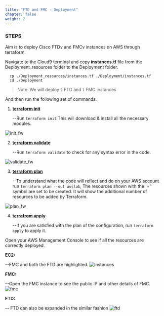 ```yaml
---
title: "FTD and FMC - Deployment"
chapter: false
weight: 2
---
```


### STEPS
Aim is to deploy Cisco FTDv and FMCv instances on AWS through terraform. 

Navigate to the Cloud9 terminal and copy **instances.tf** file from the Deployment_resources folder to the Deployment folder.

```
  cp ./Deployment_resources/instances.tf ./Deployment/instances.tf
  cd ./Deployment
``` 

>Note: We will deploy ```2``` FTD and ```1``` FMC instances

And then run the following set of commands.

1. **<ins>terraform init</ins>**

   --Run ```terraform init``` This will download & install all the necessary modules. 

![init_fw](//static/images/deploy_ftd_fmc/INIT_FW.png)

2. **<ins>terraform validate**</ins>

    --Run ```terraform validate``` to check for any syntax error in the code.

![validate_fw](//static/images/deploy_ftd_fmc/VALIDATE_FW.png)

3. **<ins>terraform plan**</ins>

    --To understand what the code will reflect and do on your AWS account run ```terraform plan --out awslab```, The resources shown with the '+' symbol are set to be created. It will show the additional number of resources to be added by Terraform.

![plan_fw](//static/images/deploy_ftd_fmc/PLAN_FW.png)

4. **<ins>terrafrom apply**</ins>

    --If you are satisfied with the plan of the configuration, run ```terraform apply``` to apply it.

Open your AWS Management Console to see if all the resources are correctly deployed. 

**EC2:**

--FMC and both the FTD are highlighted. 
![instances](//static/images/deploy_ftd_fmc/INSTANCE_FTD_FMC.png)

**FMC:** 

--Open the FMC instance to see the public IP and other details of FMC.
![fmc](//static/images/deploy_ftd_fmc/fmc_deatail.jpeg)

**FTD:**

-- FTD can also be expanded in the similar fashion
![ftd](//static/images/deploy_ftd_fmc/ftd_detail.jpeg)



